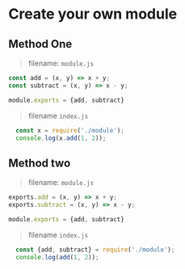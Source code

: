 # Create your own module

## Method One

>filename: `module.js`
```javascript
const add = (x, y) => x + y;
const subtract = (x, y) => x - y;

module.exports = {add, subtract}
```

>filename `index.js`
```javascript
  const x = require('./module');
  console.log(x.add(1, 2));
```

## Method two

>filename: `module.js`
```javascript
exports.add = (x, y) => x + y;
exports.subtract = (x, y) => x - y;

module.exports = {add, subtract}
```

>filename `index.js`
```javascript
  const {add, subtract} = require('./module');
  console.log(add(1, 2));
```
